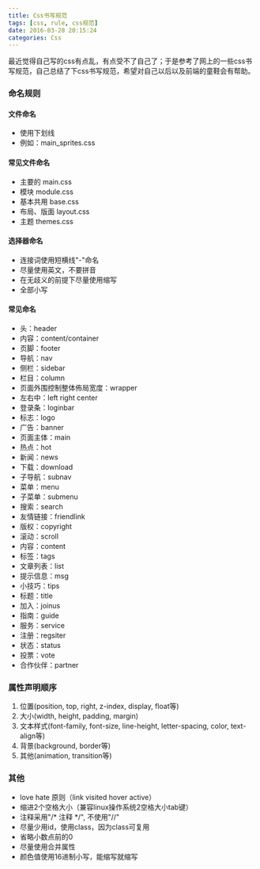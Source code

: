```yaml
---
title: Css书写规范
tags: [css, rule, css规范]
date: 2016-03-28 20:15:24
categories: Css
---
```

最近觉得自己写的css有点乱，有点受不了自己了；于是参考了网上的一些css书写规范，自己总结了下css书写规范，希望对自己以后以及前端的童鞋会有帮助。
<!--more-->
### 命名规则
#### 文件命名
* 使用下划线
* 例如：main_sprites.css
#### 常见文件命名
* 主要的 main.css
* 模块 module.css
* 基本共用 base.css
* 布局、版面 layout.css
* 主题 themes.css
#### 选择器命名
* 连接词使用短横线"-"命名
* 尽量使用英文，不要拼音
* 在无歧义的前提下尽量使用缩写
* 全部小写
#### 常见命名
* 头：header
* 内容：content/container
* 页脚：footer
* 导航：nav
* 侧栏：sidebar
* 栏目：column
* 页面外围控制整体佈局宽度：wrapper
* 左右中：left right center
* 登录条：loginbar
* 标志：logo
* 广告：banner
* 页面主体：main
* 热点：hot
* 新闻：news
* 下载：download
* 子导航：subnav
* 菜单：menu
* 子菜单：submenu
* 搜索：search
* 友情链接：friendlink
* 版权：copyright
* 滚动：scroll
* 内容：content
* 标签：tags
* 文章列表：list
* 提示信息：msg
* 小技巧：tips
* 标题：title
* 加入：joinus
* 指南：guide
* 服务：service
* 注册：regsiter
* 状态：status
* 投票：vote
* 合作伙伴：partner
### 属性声明顺序
1. 位置(position, top, right, z-index, display, float等)
2. 大小(width, height, padding, margin)
3. 文本样式(font-family, font-size, line-height, letter-spacing, color, text-align等)
4. 背景(background, border等)
5. 其他(animation, transition等)

### 其他
* love hate 原则（link  visited  hover  active）
* 缩进2个空格大小（兼容linux操作系统2空格大小tab键）
* 注释采用"/* 注释 */", 不使用"//"
* 尽量少用id，使用class，因为class可复用
* 省略小数点前的0
* 尽量使用合并属性
* 颜色值使用16进制小写，能缩写就缩写